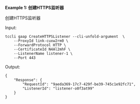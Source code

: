 **Example 1: 创建HTTPS监听器**

创建HTTPS监听器

Input: 

```
tccli gaap CreateHTTPSListener --cli-unfold-argument  \
    --ProxyId link-cuxw2rm0 \
    --ForwardProtocol HTTP \
    --CertificateId N4Al2mhF \
    --ListenerName listener-1 \
    --Port 443
```

Output: 
```
{
    "Response": {
        "RequestId": "9aeda369-17c7-429f-be39-745c1e92fc71",
        "ListenerId": "listener-o0f3at99"
    }
}
```


